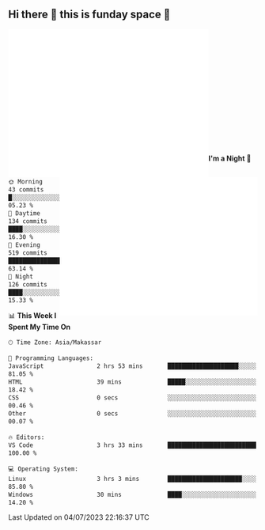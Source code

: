 ## Hi there 👋 this is funday space 🚀

<img align="left" width="405" alt="🌞" src="https://raw.githubusercontent.com/fhasnur/fhasnur/master/general.svg?token=ATQS65TR7ETTG5RLJUDIDBLBN34HE">
<img align="right" width="400" alt="🌞" src="https://raw.githubusercontent.com/fhasnur/fhasnur/master/statistics.svg?token=ATQS65TR7ETTG5RLJUDIDBLBN34HE">

<br><br><br><br><br><br><br><br><br><br><br><br><br><br>

<!--START_SECTION:waka-->
**I'm a Night 🦉** 

```text
🌞 Morning                43 commits          █░░░░░░░░░░░░░░░░░░░░░░░░   05.23 % 
🌆 Daytime                134 commits         ████░░░░░░░░░░░░░░░░░░░░░   16.30 % 
🌃 Evening                519 commits         ████████████████░░░░░░░░░   63.14 % 
🌙 Night                  126 commits         ████░░░░░░░░░░░░░░░░░░░░░   15.33 % 
```


📊 **This Week I Spent My Time On** 

```text
🕑︎ Time Zone: Asia/Makassar

💬 Programming Languages: 
JavaScript               2 hrs 53 mins       ████████████████████░░░░░   81.05 % 
HTML                     39 mins             █████░░░░░░░░░░░░░░░░░░░░   18.42 % 
CSS                      0 secs              ░░░░░░░░░░░░░░░░░░░░░░░░░   00.46 % 
Other                    0 secs              ░░░░░░░░░░░░░░░░░░░░░░░░░   00.07 % 

🔥 Editors: 
VS Code                  3 hrs 33 mins       █████████████████████████   100.00 % 

💻 Operating System: 
Linux                    3 hrs 3 mins        █████████████████████░░░░   85.80 % 
Windows                  30 mins             ████░░░░░░░░░░░░░░░░░░░░░   14.20 % 
```


 Last Updated on 04/07/2023 22:16:37 UTC
<!--END_SECTION:waka-->
